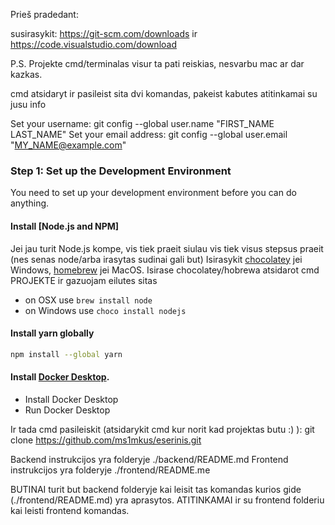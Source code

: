 Prieš pradedant:

susirasykit: https://git-scm.com/downloads ir https://code.visualstudio.com/download 

P.S. Projekte cmd/terminalas visur ta pati reiskias, nesvarbu mac ar dar kazkas.

cmd atsidaryt ir pasileist sita dvi komandas, pakeist kabutes atitinkamai su jusu info

Set your username: git config --global user.name "FIRST_NAME LAST_NAME"
Set your email address: git config --global user.email "MY_NAME@example.com"

### Step 1: Set up the Development Environment

You need to set up your development environment before you can do anything.

#### Install [Node.js and NPM]
Jei jau turit Node.js kompe, vis tiek praeit siulau vis tiek visus stepsus praeit (nes senas node/arba irasytas sudinai gali but)
Isirasykit [chocolatey](https://chocolatey.org/install) jei Windows, [homebrew](http://brew.sh) jei MacOS.
Isirase chocolatey/hobrewa atsidarot cmd PROJEKTE ir gazuojam eilutes sitas

- on OSX use `brew install node`
- on Windows use `choco install nodejs`

#### Install yarn globally

```bash
npm install --global yarn
```

#### Install [Docker Desktop](https://www.docker.com/products/docker-desktop/).

- Install Docker Desktop
- Run Docker Desktop

Ir tada cmd pasileiskit (atsidarykit cmd kur norit kad projektas butu :) ): git clone https://github.com/ms1mkus/eserinis.git

Backend instrukcijos yra folderyje ./backend/README.md
Frontend instrukcijos yra folderyje ./frontend/README.me

BUTINAI turit but backend folderyje kai leisit tas komandas kurios gide  (./frontend/README.md) yra aprasytos.
ATITINKAMAI ir su frontend folderiu kai leisti frontend komandas.
